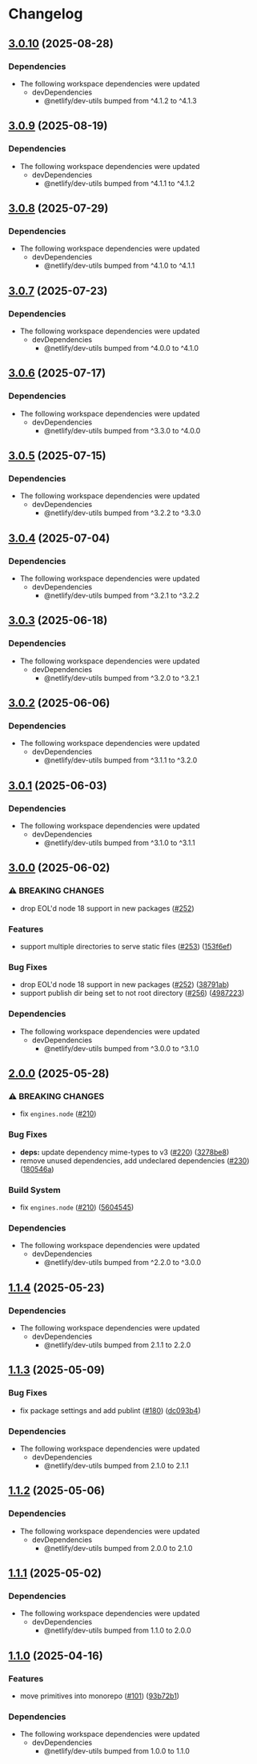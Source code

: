 # Changelog

## [3.0.10](https://github.com/netlify/primitives/compare/static-v3.0.9...static-v3.0.10) (2025-08-28)


### Dependencies

* The following workspace dependencies were updated
  * devDependencies
    * @netlify/dev-utils bumped from ^4.1.2 to ^4.1.3

## [3.0.9](https://github.com/netlify/primitives/compare/static-v3.0.8...static-v3.0.9) (2025-08-19)


### Dependencies

* The following workspace dependencies were updated
  * devDependencies
    * @netlify/dev-utils bumped from ^4.1.1 to ^4.1.2

## [3.0.8](https://github.com/netlify/primitives/compare/static-v3.0.7...static-v3.0.8) (2025-07-29)


### Dependencies

* The following workspace dependencies were updated
  * devDependencies
    * @netlify/dev-utils bumped from ^4.1.0 to ^4.1.1

## [3.0.7](https://github.com/netlify/primitives/compare/static-v3.0.6...static-v3.0.7) (2025-07-23)


### Dependencies

* The following workspace dependencies were updated
  * devDependencies
    * @netlify/dev-utils bumped from ^4.0.0 to ^4.1.0

## [3.0.6](https://github.com/netlify/primitives/compare/static-v3.0.5...static-v3.0.6) (2025-07-17)


### Dependencies

* The following workspace dependencies were updated
  * devDependencies
    * @netlify/dev-utils bumped from ^3.3.0 to ^4.0.0

## [3.0.5](https://github.com/netlify/primitives/compare/static-v3.0.4...static-v3.0.5) (2025-07-15)


### Dependencies

* The following workspace dependencies were updated
  * devDependencies
    * @netlify/dev-utils bumped from ^3.2.2 to ^3.3.0

## [3.0.4](https://github.com/netlify/primitives/compare/static-v3.0.3...static-v3.0.4) (2025-07-04)


### Dependencies

* The following workspace dependencies were updated
  * devDependencies
    * @netlify/dev-utils bumped from ^3.2.1 to ^3.2.2

## [3.0.3](https://github.com/netlify/primitives/compare/static-v3.0.2...static-v3.0.3) (2025-06-18)


### Dependencies

* The following workspace dependencies were updated
  * devDependencies
    * @netlify/dev-utils bumped from ^3.2.0 to ^3.2.1

## [3.0.2](https://github.com/netlify/primitives/compare/static-v3.0.1...static-v3.0.2) (2025-06-06)


### Dependencies

* The following workspace dependencies were updated
  * devDependencies
    * @netlify/dev-utils bumped from ^3.1.1 to ^3.2.0

## [3.0.1](https://github.com/netlify/primitives/compare/static-v3.0.0...static-v3.0.1) (2025-06-03)


### Dependencies

* The following workspace dependencies were updated
  * devDependencies
    * @netlify/dev-utils bumped from ^3.1.0 to ^3.1.1

## [3.0.0](https://github.com/netlify/primitives/compare/static-v2.0.0...static-v3.0.0) (2025-06-02)


### ⚠ BREAKING CHANGES

* drop EOL'd node 18 support in new packages ([#252](https://github.com/netlify/primitives/issues/252))

### Features

* support multiple directories to serve static files ([#253](https://github.com/netlify/primitives/issues/253)) ([153f6ef](https://github.com/netlify/primitives/commit/153f6efda2e681d98753ebd7a1cb487ffc55560b))


### Bug Fixes

* drop EOL'd node 18 support in new packages ([#252](https://github.com/netlify/primitives/issues/252)) ([38791ab](https://github.com/netlify/primitives/commit/38791ab91dcbf1f05093ba123eaccdf960a2d6e7))
* support publish dir being set to not root directory ([#256](https://github.com/netlify/primitives/issues/256)) ([4987223](https://github.com/netlify/primitives/commit/4987223d8850d4a724eb6f9bdbc855edbe463e50))


### Dependencies

* The following workspace dependencies were updated
  * devDependencies
    * @netlify/dev-utils bumped from ^3.0.0 to ^3.1.0

## [2.0.0](https://github.com/netlify/primitives/compare/static-v1.1.4...static-v2.0.0) (2025-05-28)


### ⚠ BREAKING CHANGES

* fix `engines.node` ([#210](https://github.com/netlify/primitives/issues/210))

### Bug Fixes

* **deps:** update dependency mime-types to v3 ([#220](https://github.com/netlify/primitives/issues/220)) ([3278be8](https://github.com/netlify/primitives/commit/3278be806e465c3baa4ee75a977350e1ede1111b))
* remove unused dependencies, add undeclared dependencies ([#230](https://github.com/netlify/primitives/issues/230)) ([180546a](https://github.com/netlify/primitives/commit/180546aa03b569000ed52cafb07014e9a4c76a1a))


### Build System

* fix `engines.node` ([#210](https://github.com/netlify/primitives/issues/210)) ([5604545](https://github.com/netlify/primitives/commit/56045450d0f6c24988a8956c1946209bda4502bc))


### Dependencies

* The following workspace dependencies were updated
  * devDependencies
    * @netlify/dev-utils bumped from ^2.2.0 to ^3.0.0

## [1.1.4](https://github.com/netlify/primitives/compare/static-v1.1.3...static-v1.1.4) (2025-05-23)


### Dependencies

* The following workspace dependencies were updated
  * devDependencies
    * @netlify/dev-utils bumped from 2.1.1 to 2.2.0

## [1.1.3](https://github.com/netlify/primitives/compare/static-v1.1.2...static-v1.1.3) (2025-05-09)


### Bug Fixes

* fix package settings and add publint ([#180](https://github.com/netlify/primitives/issues/180)) ([dc093b4](https://github.com/netlify/primitives/commit/dc093b4bece80c79b73981602033e60497f87aa4))


### Dependencies

* The following workspace dependencies were updated
  * devDependencies
    * @netlify/dev-utils bumped from 2.1.0 to 2.1.1

## [1.1.2](https://github.com/netlify/primitives/compare/static-v1.1.1...static-v1.1.2) (2025-05-06)


### Dependencies

* The following workspace dependencies were updated
  * devDependencies
    * @netlify/dev-utils bumped from 2.0.0 to 2.1.0

## [1.1.1](https://github.com/netlify/primitives/compare/static-v1.1.0...static-v1.1.1) (2025-05-02)


### Dependencies

* The following workspace dependencies were updated
  * devDependencies
    * @netlify/dev-utils bumped from 1.1.0 to 2.0.0

## [1.1.0](https://github.com/netlify/primitives/compare/static-v1.0.0...static-v1.1.0) (2025-04-16)


### Features

* move primitives into monorepo ([#101](https://github.com/netlify/primitives/issues/101)) ([93b72b1](https://github.com/netlify/primitives/commit/93b72b1364022e45cbd87814dc6aa235f1e1c83e))


### Dependencies

* The following workspace dependencies were updated
  * devDependencies
    * @netlify/dev-utils bumped from 1.0.0 to 1.1.0
